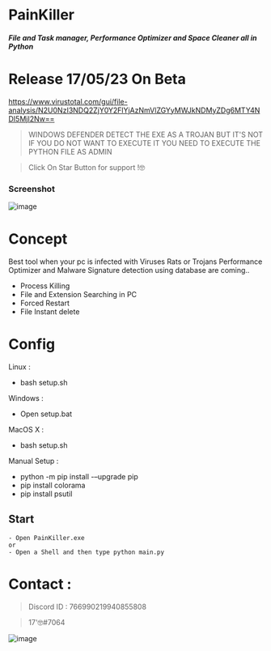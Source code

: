 # PainKiller
##### File and Task manager, Performance Optimizer and Space Cleaner all in Python
# Release 17/05/23 On Beta
https://www.virustotal.com/gui/file-analysis/N2U0NzI3NDQ2ZjY0Y2FlYjAzNmVlZGYyMWJkNDMyZDg6MTY4NDI5MjI2Nw==
> WINDOWS DEFENDER DETECT THE EXE AS A TROJAN BUT IT'S NOT
> IF YOU DO NOT WANT TO EXECUTE IT YOU NEED TO EXECUTE THE PYTHON FILE AS ADMIN

> Click On Star Button for support !🤓

### Screenshot

![image](https://github.com/intel1337/PainKiller/assets/93615583/a23a4fda-c2bd-49d7-81a9-a6ddf63af6d8)

# Concept 
Best tool when your pc is infected with Viruses Rats or Trojans
Performance Optimizer and Malware Signature detection using database are coming..

- Process Killing
- File and Extension Searching in PC
- Forced Restart
- File Instant delete

# Config

Linux :
- bash setup.sh

Windows :
- Open setup.bat 

MacOS X : 
- bash setup.sh

Manual Setup :
- python -m pip install -–upgrade pip
- pip install colorama
- pip install psutil

## Start 
```
- Open PainKiller.exe
or
- Open a Shell and then type python main.py

```

# Contact : 
> Discord ID : 766990219940855808

> 17'🤓#7064                      



![image](https://media.discordapp.net/attachments/945746542424387615/945778865727479958/20220205_130153.gif)

